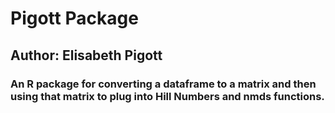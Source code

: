 # Pigott Package
## Author: Elisabeth Pigott
### An R package for converting a dataframe to a matrix and then using that matrix to plug into Hill Numbers and nmds functions.